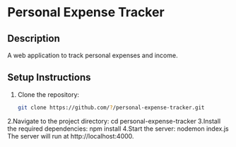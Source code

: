 # Personal Expense Tracker

## Description
A web application to track personal expenses and income.

## Setup Instructions
1. Clone the repository:
   ```bash
   git clone https://github.com/?/personal-expense-tracker.git
2.Navigate to the project directory:
    cd personal-expense-tracker
3.Install the required dependencies:
    npm install
4.Start the server:
nodemon index.js
The server will run at http://localhost:4000.


